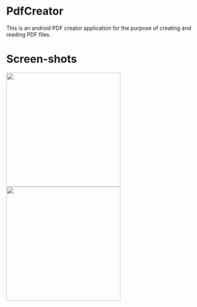 ﻿# PdfCreator
This is an android PDF creator application for the purpose of creating and reading PDF files.

# Screen-shots
<image align="left" width="300" src="./screenshots/1.jpg">
<image align="center" width="300" src="./screenshots/2.jpg">
